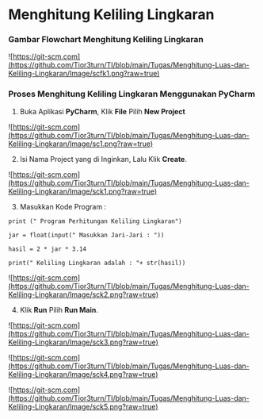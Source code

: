 # Menghitung Keliling Lingkaran

### Gambar Flowchart Menghitung Keliling Lingkaran
![https://git-scm.com](https://github.com/Tior3turn/TI/blob/main/Tugas/Menghitung-Luas-dan-Keliling-Lingkaran/Image/scfk1.png?raw=true)

### Proses Menghitung Keliling Lingkaran Menggunakan PyCharm

1. Buka Aplikasi **PyCharm**, 
  Klik **File** Pilih **New Project** 
  
![https://git-scm.com](https://github.com/Tior3turn/TI/blob/main/Tugas/Menghitung-Luas-dan-Keliling-Lingkaran/Image/sc1.png?raw=true)

2. Isi Nama Project yang di Inginkan, Lalu Klik **Create**.

![https://git-scm.com](https://github.com/Tior3turn/TI/blob/main/Tugas/Menghitung-Luas-dan-Keliling-Lingkaran/Image/sck1.png?raw=true)

3. Masukkan Kode Program :
  
  ```print (" Program Perhitungan Keliling Lingkaran")```
  
  ```jar = float(input(" Masukkan Jari-Jari : "))```
   
   ```hasil = 2 * jar * 3.14```
   
   ```print(" Keliling Lingkaran adalah : "+ str(hasil))```

![https://git-scm.com](https://github.com/Tior3turn/TI/blob/main/Tugas/Menghitung-Luas-dan-Keliling-Lingkaran/Image/sck2.png?raw=true)

4. Klik **Run** Pilih **Run Main**.

![https://git-scm.com](https://github.com/Tior3turn/TI/blob/main/Tugas/Menghitung-Luas-dan-Keliling-Lingkaran/Image/sck3.png?raw=true)

![https://git-scm.com](https://github.com/Tior3turn/TI/blob/main/Tugas/Menghitung-Luas-dan-Keliling-Lingkaran/Image/sck4.png?raw=true)

![https://git-scm.com](https://github.com/Tior3turn/TI/blob/main/Tugas/Menghitung-Luas-dan-Keliling-Lingkaran/Image/sck5.png?raw=true)




